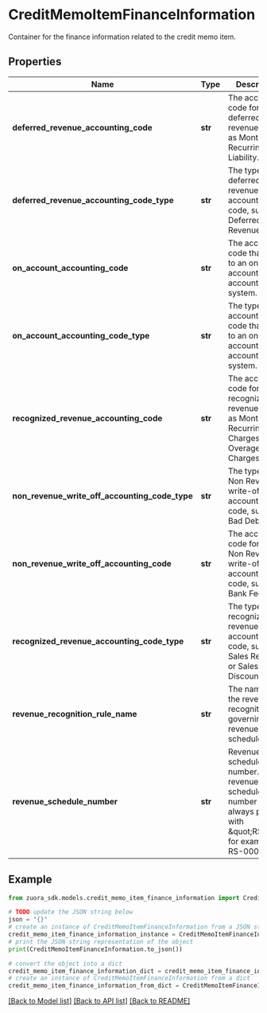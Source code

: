 # CreditMemoItemFinanceInformation

Container for the finance information related to the credit memo item. 

## Properties

Name | Type | Description | Notes
------------ | ------------- | ------------- | -------------
**deferred_revenue_accounting_code** | **str** | The accounting code for the deferred revenue, such as Monthly Recurring Liability.  | [optional] 
**deferred_revenue_accounting_code_type** | **str** | The type of the deferred revenue accounting code, such as Deferred Revenue.   | [optional] 
**on_account_accounting_code** | **str** | The accounting code that maps to an on account in your accounting system.  | [optional] 
**on_account_accounting_code_type** | **str** | The type of the accounting code that maps to an on account in your accounting system.  | [optional] 
**recognized_revenue_accounting_code** | **str** | The accounting code for the recognized revenue, such as Monthly Recurring Charges or Overage Charges.  | [optional] 
**non_revenue_write_off_accounting_code_type** | **str** | The type of the Non Revenue write-off accounting code, such as Bad Debt  | [optional] 
**non_revenue_write_off_accounting_code** | **str** | The accounting code for the Non Revenue write-off accounting code, such as Bank Fee.  | [optional] 
**recognized_revenue_accounting_code_type** | **str** | The type of the recognized revenue accounting code, such as Sales Revenue or Sales Discount.   | [optional] 
**revenue_recognition_rule_name** | **str** | The name of the revenue recognition rule governing the revenue schedule.  | [optional] 
**revenue_schedule_number** | **str** | Revenue schedule number. The revenue schedule number is always prefixed with \&quot;RS\&quot;, for example, RS-00000001.  | [optional] 

## Example

```python
from zuora_sdk.models.credit_memo_item_finance_information import CreditMemoItemFinanceInformation

# TODO update the JSON string below
json = "{}"
# create an instance of CreditMemoItemFinanceInformation from a JSON string
credit_memo_item_finance_information_instance = CreditMemoItemFinanceInformation.from_json(json)
# print the JSON string representation of the object
print(CreditMemoItemFinanceInformation.to_json())

# convert the object into a dict
credit_memo_item_finance_information_dict = credit_memo_item_finance_information_instance.to_dict()
# create an instance of CreditMemoItemFinanceInformation from a dict
credit_memo_item_finance_information_from_dict = CreditMemoItemFinanceInformation.from_dict(credit_memo_item_finance_information_dict)
```
[[Back to Model list]](../README.md#documentation-for-models) [[Back to API list]](../README.md#documentation-for-api-endpoints) [[Back to README]](../README.md)


